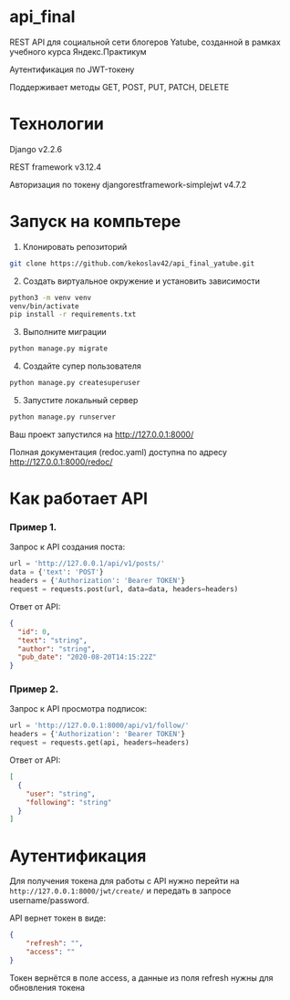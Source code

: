 # api_final
REST API для социальной сети блогеров Yatube, созданной в рамках учебного курса Яндекс.Практикум

Аутентификация по JWT-токену

Поддерживает методы GET, POST, PUT, PATCH, DELETE

# Технологии
Django v2.2.6

REST framework v3.12.4

Авторизация по токену djangorestframework-simplejwt v4.7.2
  
# Запуск на компьтере
1. Клонировать репозиторий
```bash
git clone https://github.com/kekoslav42/api_final_yatube.git
```
2. Создать виртуальное окружение и установить зависимости
```bash
python3 -m venv venv
venv/bin/activate
pip install -r requirements.txt
```
3. Выполните миграции
```bash
python manage.py migrate
```
4. Создайте супер пользователя
```bash
python manage.py createsuperuser
```
5. Запустите локальный сервер
```bash
python manage.py runserver
```

Ваш проект запустился на http://127.0.0.1:8000/

Полная документация (redoc.yaml) доступна по адресу http://127.0.0.1:8000/redoc/

# Как работает API
<h3>Пример 1.</h3>

Запрос к API создания поста:
```python
url = 'http://127.0.0.1/api/v1/posts/'
data = {'text': 'POST'}
headers = {'Authorization': 'Bearer TOKEN'}
request = requests.post(url, data=data, headers=headers)
```
Ответ от API:
```json
{
  "id": 0,
  "text": "string",
  "author": "string",
  "pub_date": "2020-08-20T14:15:22Z"
}
```

<h3>Пример 2.</h3>

Запрос к API просмотра подписок:
```python
url = 'http://127.0.0.1:8000/api/v1/follow/'
headers = {'Authorization': 'Bearer TOKEN'}
request = requests.get(api, headers=headers)
```
Ответ от API:
```json
[
  {
    "user": "string",
    "following": "string"
  }
]
```

# Аутентификация 
Для получения токена для работы с API нужно перейти на 
```http://127.0.0.1:8000/jwt/create/```
и передать в запросе username/password.

API вернет токен в виде:
```json
{
    "refresh": "",
    "access": ""
}
```
Токен вернётся в поле access, а данные из поля refresh нужны для обновления токена

